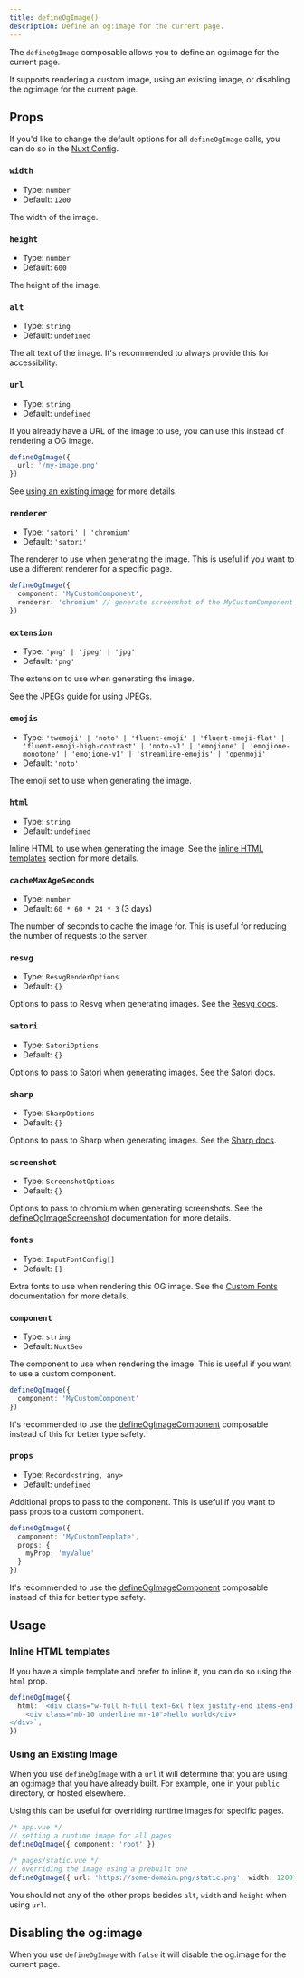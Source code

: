 ```yaml
---
title: defineOgImage()
description: Define an og:image for the current page.
---
```


The `defineOgImage` composable allows you to define an og:image for the current page.

It supports rendering a custom image, using an existing image, or disabling the og:image for the current page.

## Props

If you'd like to change the default options for all `defineOgImage` calls, you can do so in the [Nuxt Config](/og-image/api/config).

### `width`

- Type: `number`
- Default: `1200`

The width of the image.

### `height`

- Type: `number`
- Default: `600`

The height of the image.

### `alt`

- Type: `string`
- Default: `undefined`

The alt text of the image. It's recommended to always provide this for accessibility.

### `url`

- Type: `string`
- Default: `undefined`

If you already have a URL of the image to use, you can use this instead of rendering a OG image.

```ts
defineOgImage({
  url: '/my-image.png'
})
```

See [using an existing image](#using-an-existing-image) for more details.

### `renderer`

- Type: `'satori' | 'chromium'`
- Default: `'satori'`

The renderer to use when generating the image. This is useful if you want to use a different renderer for a specific page.

```ts
defineOgImage({
  component: 'MyCustomComponent',
  renderer: 'chromium' // generate screenshot of the MyCustomComponent component
})
```

### `extension`

- Type: `'png' | 'jpeg' | 'jpg'`
- Default: `'png'`

The extension to use when generating the image.

See the [JPEGs](/og-image/guides/jpegs) guide for using JPEGs.

### `emojis`

- Type: `'twemoji' | 'noto' | 'fluent-emoji' | 'fluent-emoji-flat' | 'fluent-emoji-high-contrast' | 'noto-v1' | 'emojione' | 'emojione-monotone' | 'emojione-v1' | 'streamline-emojis' | 'openmoji'`
- Default: `'noto'`

The emoji set to use when generating the image.

### `html`

- Type: `string`
- Default: `undefined`

Inline HTML to use when generating the image. See the [inline HTML templates](#inline-html-templates) section for more details.

### `cacheMaxAgeSeconds`

- Type: `number`
- Default: `60 * 60 * 24 * 3` (3 days)

The number of seconds to cache the image for. This is useful for reducing the number of requests to the server.

### `resvg`

- Type: `ResvgRenderOptions`
- Default: `{}`

Options to pass to Resvg when generating images. See the [Resvg docs](https://github.com/yisibl/resvg-js).

### `satori`

- Type: `SatoriOptions`
- Default: `{}`

Options to pass to Satori when generating images. See the [Satori docs](https://github.com/vercel/satori).

### `sharp`

- Type: `SharpOptions`
- Default: `{}`

Options to pass to Sharp when generating images. See the [Sharp docs](https://sharp.pixelplumbing.com/).

### `screenshot`

- Type: `ScreenshotOptions`
- Default: `{}`

Options to pass to chromium when generating screenshots. See the [defineOgImageScreenshot](/og-image/api/define-og-image-screenshot) documentation for more details.

### `fonts`

- Type: `InputFontConfig[]`
- Default: `[]`

Extra fonts to use when rendering this OG image. See the [Custom Fonts](/og-image/guides/custom-fonts) documentation for more details.

### `component`

- Type: `string`
- Default: `NuxtSeo`

The component to use when rendering the image. This is useful if you want to use a custom component.

```ts
defineOgImage({
  component: 'MyCustomComponent'
})
```

It's recommended to use the [defineOgImageComponent](/og-image/api/define-og-image-component) composable instead of this
for better type safety.

### `props`

- Type: `Record<string, any>`
- Default: `undefined`

Additional props to pass to the component. This is useful if you want to pass props to a custom component.

```ts
defineOgImage({
  component: 'MyCustomTemplate',
  props: {
    myProp: 'myValue'
  }
})
```

It's recommended to use the [defineOgImageComponent](/og-image/api/define-og-image-component) composable instead of this
for better type safety.

## Usage

### Inline HTML templates

If you have a simple template and prefer to inline it, you can do so using the `html` prop.

```ts
defineOgImage({
  html: `<div class="w-full h-full text-6xl flex justify-end items-end bg-blue-500 text-white">
    <div class="mb-10 underline mr-10">hello world</div>
</div>`,
})
```

### Using an Existing Image

When you use `defineOgImage` with a `url` it will determine that you are using an og:image that you
have already built. For example, one in your `public` directory, or hosted elsewhere.

Using this can be useful for overriding runtime images for specific pages.

```ts
/* app.vue */
// setting a runtime image for all pages
defineOgImage({ component: 'root' })

/* pages/static.vue */
// overriding the image using a prebuilt one
defineOgImage({ url: 'https://some-domain.png/static.png', width: 1200, height: 600, alt: 'My Image' })
```

You should not any of the other props besides `alt`, `width` and `height` when using `url`.

## Disabling the og:image

When you use `defineOgImage` with `false` it will disable the og:image for the current page.
